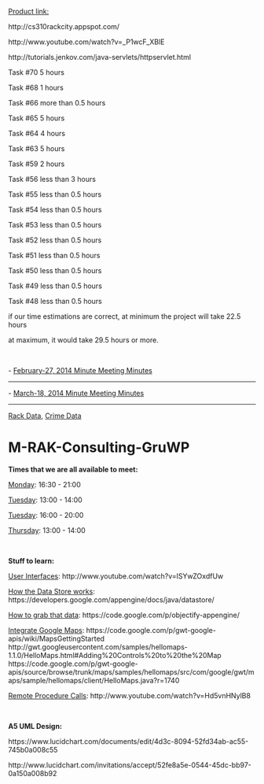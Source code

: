 <html>
	<head>
		<title>Bike Rack App: Rack City</title>
		<p><u>Product link:</u></p>
		<p>http://cs310rackcity.appspot.com/</p>
		<p>http://www.youtube.com/watch?v=_P1wcF_XBlE</p>
		<p>http://tutorials.jenkov.com/java-servlets/httpservlet.html</p>
<p>Task #70    5 hours </p>
<p>Task #68    1 hours </p>
<p>Task #66   more than 0.5 hours </p>
<p>Task #65    5 hours </p>
<p>Task #64    4 hours </p>
<p>Task #63    5 hours </p>
<p>Task #59    2 hours </p>
<p>Task #56   less than 3 hours </p>
<p>Task #55   less than 0.5 hours </p>
<p>Task #54   less than 0.5 hours </p>
<p>Task #53   less than 0.5 hours </p>
<p>Task #52   less than 0.5 hours </p>
<p>Task #51   less than 0.5 hours </p>
<p>Task #50   less than 0.5 hours </p>
<p>Task #49   less than 0.5 hours </p>
<p>Task #48   less than 0.5 hours </p>


<p> if our time estimations are correct, at minimum the project will take 22.5 hours </p>
<p> at maximum, it would take 29.5 hours or more. </p>
<br>
		<p>- <a href="https://github.com/UBC-CPSC-310-2013W2/M-RAK-Consulting-GruWP/wiki/February-27,-2014-Minute-Meeting-Minutes">February-27, 2014 Minute Meeting Minutes </a></p><hr>
		<p>- <a href="https://github.com/UBC-CPSC-310-2013W2/M-RAK-Consulting-GruWP/wiki/Minute-Meeting-Minutes-March-18th">March-18, 2014 Minute Meeting Minutes </a></p><hr>
		<p><a href="http://data.vancouver.ca/datacatalogue/bikeRacks.htm" target="_blank">Rack Data</a>, <a href="http://data.vancouver.ca/datacatalogue/crime-data.htm" target="_blank">Crime Data</a></p>
	</head>
	<body><h1>M-RAK-Consulting-GruWP</h1>
	  <p><b>Times that we are all available to meet:</b></p>
		<p><u>Monday</u>: 16:30 - 21:00</p>
    <p><u>Tuesday</u>: 13:00 - 14:00</p>
    <p><u>Tuesday</u>: 16:00 - 20:00</p>
    <p><u>Thursday</u>: 13:00 - 14:00</p>
    <br>
      <p><b>Stuff to learn:</b></p>
		<p><u>User Interfaces</u>: http://www.youtube.com/watch?v=ISYwZOxdfUw</p>
    <p><u>How the Data Store works</u>: https://developers.google.com/appengine/docs/java/datastore/</p>
    <p><u>How to grab that data</u>: https://code.google.com/p/objectify-appengine/</p>
    <p><u>Integrate Google Maps</u>: https://code.google.com/p/gwt-google-apis/wiki/MapsGettingStarted <br> http://gwt.googleusercontent.com/samples/hellomaps-1.1.0/HelloMaps.html#Adding%20Controls%20to%20the%20Map <br> https://code.google.com/p/gwt-google-apis/source/browse/trunk/maps/samples/hellomaps/src/com/google/gwt/maps/sample/hellomaps/client/HelloMaps.java?r=1740</p>
    <p><u>Remote Procedure Calls</u>: http://www.youtube.com/watch?v=Hd5vnHNylB8</p>
		<br>
		<p><b>A5 UML Design:</b></p> <p>https://www.lucidchart.com/documents/edit/4d3c-8094-52fd34ab-ac55-745b0a008c55</p>
		<p>http://www.lucidchart.com/invitations/accept/52fe8a5e-0544-45dc-bb97-0a150a008b92</p>
	</body>
</html>
